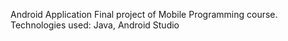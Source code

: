 Android Application
Final project of Mobile Programming course.
Technologies used: Java, Android Studio
